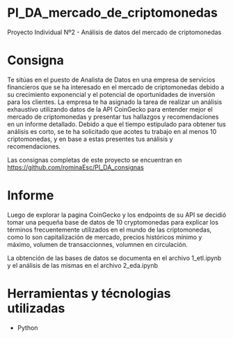# PI_DA_mercado_de_criptomonedas
Proyecto Individual Nº2 - Análisis de datos del mercado de criptomonedas

# Consigna
Te sitúas en el puesto de Analista de Datos en una empresa de servicios financieros que se ha interesado en el mercado de criptomonedas debido a su crecimiento exponencial y el potencial de oportunidades de inversión para los clientes. La empresa te ha asignado la tarea de realizar un análisis exhaustivo utilizando datos de la API CoinGecko para entender mejor el mercado de criptomonedas y presentar tus hallazgos y recomendaciones en un informe detallado. Debido a que el tiempo estipulado para obtener tus análisis es corto, se te ha solicitado que acotes tu trabajo en al menos 10 criptomonedas, y en base a estas presentes tus análisis y recomendaciones.

Las consignas completas de este proyecto se encuentran en https://github.com/rominaEsc/PI_DA_consignas

# Informe

Luego de explorar la pagina CoinGecko y los endpoints de su API se decidió tomar una pequeña base de datos de 10 cryptomonedas para explicar los términos frecuentemente utilizados en el mundo de las criptomonedas, como lo son capitalización de mercado, precios históricos mínimo y máximo, volumen de transaccionnes, volumnen en circulación.

La obtención de las bases de datos se documenta en el archivo 1_etl.ipynb y el análisis de las mismas en el archivo 2_eda.ipynb


# Herramientas y técnologias utilizadas
* Python